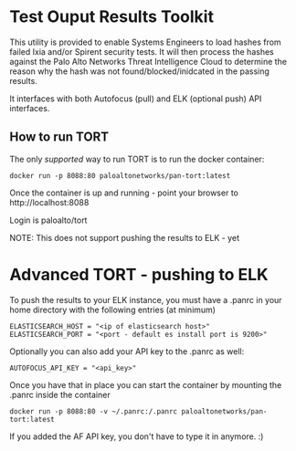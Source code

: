 
# Test Ouput Results Toolkit

This utility is provided to enable Systems Engineers to load hashes from failed Ixia and/or Spirent security tests.  It will then process the hashes against the Palo Alto Networks Threat Intelligence Cloud to determine the reason why the hash was not found/blocked/inidcated in the passing results. 

It interfaces with both Autofocus (pull) and ELK (optional push) API interfaces.

## How to run TORT
The only *supported* way to run TORT is to run the docker container:
```
docker run -p 8088:80 paloaltonetworks/pan-tort:latest
```
Once the container is up and running - point your browser to http://localhost:8088

Login is paloalto/tort

NOTE:  This does not support pushing the results to ELK - yet


# Advanced TORT - pushing to ELK
To push the results to your ELK instance, you must have a .panrc in your home directory with the following entries (at minimum)
```
ELASTICSEARCH_HOST = "<ip of elasticsearch host>"
ELASTICSEARCH_PORT = "<port - default es install port is 9200>"
```
Optionally you can also add your API key to the .panrc as well:
```
AUTOFOCUS_API_KEY = "<api_key>"
```
Once you have that in place you can start the container by mounting the .panrc inside the container
```
docker run -p 8088:80 -v ~/.panrc:/.panrc paloaltonetworks/pan-tort:latest
```
If you added the AF API key, you don't have to type it in anymore. :)